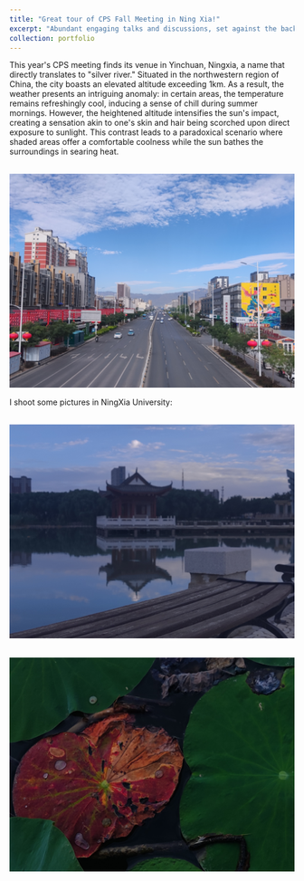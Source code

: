 ```yaml
---
title: "Great tour of CPS Fall Meeting in Ning Xia!"
excerpt: "Abundant engaging talks and discussions, set against the backdrop of a beautiful and tranquil city. <br/><img src='/images/ningxia_4.jpg' width='60%'>"
collection: portfolio
---
```


This year's CPS meeting finds its venue in Yinchuan, Ningxia, a name that directly translates to "silver river." Situated in the northwestern region of China, the city boasts an elevated altitude exceeding 1km. As a result, the weather presents an intriguing anomaly: in certain areas, the temperature remains refreshingly cool, inducing a sense of chill during summer mornings. However, the heightened altitude intensifies the sun's impact, creating a sensation akin to one's skin and hair being scorched upon direct exposure to sunlight. This contrast leads to a paradoxical scenario where shaded areas offer a comfortable coolness while the sun bathes the surroundings in searing heat.

 <br/><img src='/images/ningxia_3.jpg'>

I shoot some pictures in NingXia University:

<br/><img src='/images/ningxia_2.jpg'>

<br/><img src='/images/ningxia_1.jpg'>